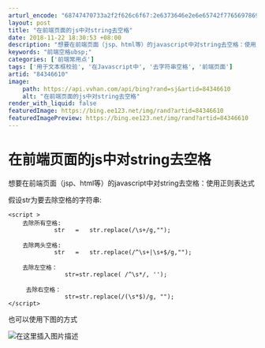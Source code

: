 ```yaml
---
arturl_encode: "68747470733a2f2f626c6f67:2e6373646e2e6e65742f77656978696e5f3433363636383539:2f61727469636c652f64657461696c732f3834333436363130"
layout: post
title: "在前端页面的js中对string去空格"
date: 2018-11-22 18:30:53 +08:00
description: "想要在前端页面（jsp、html等）的javascript中对string去空格：使用正则表达式，而"
keywords: "前端空格ubsp;"
categories: ['前端常用点']
tags: ['用于文本框校验', '在Javascript中', '去字符串空格', '前端页面']
artid: "84346610"
image:
    path: https://api.vvhan.com/api/bing?rand=sj&artid=84346610
    alt: "在前端页面的js中对string去空格"
render_with_liquid: false
featuredImage: https://bing.ee123.net/img/rand?artid=84346610
featuredImagePreview: https://bing.ee123.net/img/rand?artid=84346610
---
```


# 在前端页面的js中对string去空格

想要在前端页面（jsp、html等）的javascript中对string去空格：使用正则表达式

假设str为要去除空格的字符串:

```
<script >
    去除所有空格:     
             str   =   str.replace(/\s+/g,"");      
             
    去除两头空格:         
             str   =   str.replace(/^\s+|\s+$/g,"");
             
    去除左空格：      
                str=str.replace( /^\s*/, '');
                
     去除右空格：       
                str=str.replace(/(\s*$)/g, "");
</script>

```

也可以使用下图的方式
  
![在这里插入图片描述](https://i-blog.csdnimg.cn/blog_migrate/29fffc8766a471849f22652ca4e0666c.png)